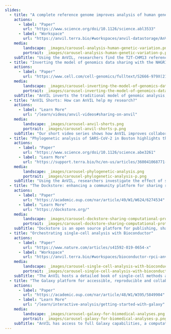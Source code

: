 ```yaml
---
slides:
  - title: "A complete reference genome improves analysis of human genetic variation"
    actions:
      - label: "Paper"
        url: "https://www.science.org/doi/10.1126/science.abl3533"
      - label: "Workspace"
        url: "https://anvil.terra.bio/#workspaces/anvil-datastorage/AnVIL_T2T"
    media:
        landscape: _images/carousel-analysis-human-genetic-variation.png
        portrait: _images/carousel-analysis-human-genetic-variation-p.png
    subTitle: "Using the AnVIL, researchers find the T2T-CHM13 reference genome universally improves the analysis of human genetic variation."
  - title: "Inverting the model of genomics data sharing with the NHGRI Genomic Data Science Analysis, Visualization, and Informatics Lab-space (AnVIL)"
    actions:
      - label: "Paper"
        url: "https://www.cell.com/cell-genomics/fulltext/S2666-979X(21)00106-3"
    media:
        landscape: _images/carousel-inverting-the-model-of-genomics-data.png
        portrait: _images/carousel-inverting-the-model-of-genomics-data-p.png
    subTitle: "AnVIL inverts the traditional model of genomic analysis, eliminating data movement and providing scalable, shared computing resources."
  - title: "AnVIL Shorts: How can AnVIL help my research?"
    actions:
      - label: "Learn More"
        url: "/learn/videos/anvil-videos#sharing-on-anvil"
    media:
        landscape: _images/carousel-anvil-shorts.png
        portrait: _images/carousel-anvil-shorts-p.png
    subTitle: "Our short video series shows how AnVIL improves collaborative science for different researcher roles."
  - title: "Phylogenetic analysis of SARS-CoV-2 in Boston highlights the impact of superspreading events"
    actions:
      - label: "Paper"
        url: "https://www.science.org/doi/10.1126/science.abe3261"
      - label: "Learn More"
        url: "https://support.terra.bio/hc/en-us/articles/360041068771--COVID-19-workspaces-data-and-tools-in-Terra"
    media:
        landscape: _images/carousel-phylogenetic-analysis.png
        portrait: _images/carousel-phylogenetic-analysis-p.png
    subTitle: "Using the AnVIL, researchers investigate the effect of superspreading events in the Boston area."
  - title: "The Dockstore: enhancing a community platform for sharing reproducible and accessible computational protocols"
    actions:
      - label: "Paper"
        url: "https://academic.oup.com/nar/article/49/W1/W624/6274534"
      - label: "Learn More"
        url: "https://dockstore.org/"
    media:
        landscape: _images/carousel-dockstore-sharing-computational-protocols.png
        portrait: _images/carousel-dockstore-sharing-computational-protocols-p.png
    subTitle: "Dockstore is an open source platform for publishing, sharing, and finding bioinformatics tools and workflows."
  - title: "Orchestrating single-cell analysis with Bioconductor"
    actions:
      - label: "Paper"
        url: "https://www.nature.com/articles/s41592-019-0654-x"
      - label: "Workspace"
        url: "https://anvil.terra.bio/#workspaces/bioconductor-rpci-anvil/Bioconductor-Book-OrchestratingSingleCellAnalysis"
    media:
        landscape: _images/carousel-single-cell-analysis-with-bioconductor.png
        portrait: _images/carousel-single-cell-analysis-with-bioconductor-p.png
    subTitle: "The AnVIL hosts a detailed book of single-cell methods and analysis techniques."
  - title: "The Galaxy platform for accessible, reproducible and collaborative biomedical analyses: 2020 update"
    actions:
      - label: "Paper"
        url: "https://academic.oup.com/nar/article/48/W1/W395/5849904"
      - label: "Learn More"
        url: "/learn/interactive-analysis/getting-started-with-galaxy"
    media:
        landscape: _images/carousel-galaxy-for-biomedical-analyses.png
        portrait: _images/carousel-galaxy-for-biomedical-analyses-p.png
    subTitle: "AnVIL has access to full Galaxy capabilities, a computational workbench used by thousands of scientists to analyze biomedical data."
---
```

